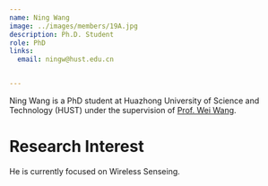 ```yaml
---
name: Ning Wang
image: ../images/members/19A.jpg
description: Ph.D. Student
role: PhD
links:
  email: ningw@hust.edu.cn


---
```


Ning Wang is a PhD student at Huazhong University of Science and Technology (HUST) under the supervision of [Prof. Wei Wang](https://eic.hust.edu.cn/professor/wangwei/index.html). 

Research Interest
======

He is currently focused on Wireless Senseing.

